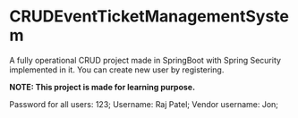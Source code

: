 # CRUDEventTicketManagementSystem
A fully operational CRUD project made in SpringBoot with Spring Security implemented in it.
You can create new user by registering.

**NOTE: This project is made for learning purpose.**

Password for all users: 123;
Username: Raj Patel;
Vendor username: Jon;
